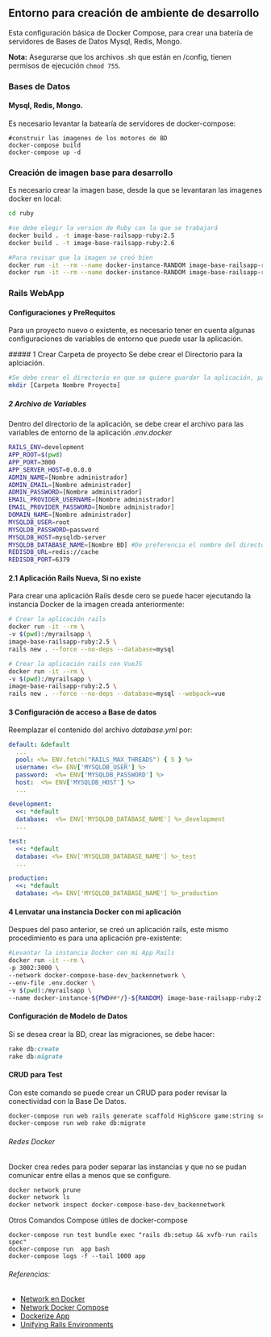 ## Entorno para creación de ambiente de desarrollo
Esta configuración básica de Docker Compose, para crear una batería de servidores de Bases de Datos Mysql, Redis, Mongo.

**Nota:** Asegurarse que los archivos .sh que están en /config, tienen permisos de ejecución `chmod 755`.

### Bases de Datos
####  Mysql, Redis, Mongo.
Es necesario levantar la batearía de servidores de docker-compose:
```
#construir las imagenes de los motores de BD
docker-compose build
docker-compose up -d
```

### Creación de imagen base para desarrollo
Es necesario crear la imagen base, desde la que se levantaran las imagenes docker en local:
```sh
cd ruby

#se debe elegir la version de Ruby con la que se trabajará
docker build . -t image-base-railsapp-ruby:2.5
docker build . -t image-base-railsapp-ruby:2.6

#Para revisar que la imagen se creó bien
docker run -it --rm --name docker-instance-RANDOM image-base-railsapp-ruby:2.5 bash
docker run -it --rm --name docker-instance-RANDOM image-base-railsapp-ruby:2.6 bash
```

### Rails WebApp
#### Configuraciones y PreRequitos
Para un proyecto nuevo o existente, es necesario tener en cuenta algunas configuraciones de variables de entorno que puede usar la aplicación. 

##### 1 Crear Carpeta de proyecto
Se debe crear el Directorio para la aplciación.
```sh
#Se debe crear el directorio en que se quiere guardar la aplicación, para poder hacer referencia como un volumen en la instancia docker mas adelante.
mkdir [Carpeta Nombre Proyecto]
```
##### 2 Archivo de Variables
Dentro del directorio de la aplicación, se debe crear el archivo para las variables de entorno de la aplicación *.env.docker*
```sh
RAILS_ENV=development
APP_ROOT=$(pwd)
APP_PORT=3000
APP_SERVER_HOST=0.0.0.0
ADMIN_NAME=[Nombre administrador]
ADMIN_EMAIL=[Nombre administrador]
ADMIN_PASSWORD=[Nombre administrador]
EMAIL_PROVIDER_USERNAME=[Nombre administrador]
EMAIL_PROVIDER_PASSWORD=[Nombre administrador]
DOMAIN_NAME=[Nombre administrador]
MYSQLDB_USER=root
MYSQLDB_PASSWORD=password
MYSQLDB_HOST=mysqldb-server
MYSQLDB_DATABASE_NAME=[Nombre BD] #De preferencia el nombre del directorio, lo puedes extraer con ** echo "${PWD##*/}" **
REDISDB_URL=redis://cache
REDISDB_PORT=6379
```

#### 2.1 Aplicación Rails Nueva, Si no existe
Para crear una aplicación Rails desde cero se puede hacer ejecutando la instancia Docker de la imagen creada anteriormente:
```sh
# Crear la aplicación rails
docker run -it --rm \
-v $(pwd):/myrailsapp \
image-base-railsapp-ruby:2.5 \
rails new . --force --no-deps --database=mysql

# Crear la aplicación rails con VueJS
docker run -it --rm \
-v $(pwd):/myrailsapp \
image-base-railsapp-ruby:2.5 \
rails new . --force --no-deps --database=mysql --webpack=vue
```

#### 3 Configuración de acceso a Base de datos
Reemplazar el contenido del archivo _database.yml_ por:
```yaml
default: &default
  ...
  pool: <%= ENV.fetch("RAILS_MAX_THREADS") { 5 } %>
  username: <%= ENV['MYSQLDB_USER'] %>
  password:  <%= ENV['MYSQLDB_PASSWORD'] %>
  host:  <%= ENV['MYSQLDB_HOST'] %>
  ...

development:
  <<: *default
  database:  <%= ENV['MYSQLDB_DATABASE_NAME'] %>_development
  ...

test:
  <<: *default
  database: <%= ENV['MYSQLDB_DATABASE_NAME'] %>_test
  ...

production:
  <<: *default
  database: <%= ENV['MYSQLDB_DATABASE_NAME'] %>_production  
```

#### 4 Lenvatar una instancia Docker con mi aplicación
Despues del paso anterior, se creó un aplicación rails, este mismo procedimiento es para una aplicación pre-existente:
```sh
#Levantar la instancia Docker con mi App Rails
docker run -it --rm \
-p 3002:3000 \
--network docker-compose-base-dev_backennetwork \
--env-file .env.docker \
-v $(pwd):/myrailsapp \
--name docker-instance-${PWD##*/}-${RANDOM} image-base-railsapp-ruby:2.5

```

#### Configuración de Modelo de Datos
Si se desea crear la BD, crear las migraciones, se debe hacer:
```ruby
rake db:create
rake db:migrate
```


#### CRUD para Test
Con este comando se puede crear un CRUD para poder revisar la conectividad con la Base De Datos.
```sh
docker-compose run web rails generate scaffold HighScore game:string score:integer
docker-compose run web rake db:migrate
```


###### Redes Docker
Docker crea redes para poder separar las instancias y que no se pudan comunicar entre ellas a menos que se configure.
```sh
docker network prune
docker network ls
docker network inspect docker-compose-base-dev_backennetwork
```


Otros Comandos Compose útiles de docker-compose
```
docker-compose run test bundle exec "rails db:setup && xvfb-run rails spec"
docker-compose run  app bash
docker-compose logs -f --tail 1000 app
```

###### Referencias:
- [Network en Docker](https://docs.docker.com/network/network-tutorial-standalone/)
- [Network Docker Compose](https://docker-k8s-lab.readthedocs.io/en/latest/docker/docker-compose.html)
- [Dockerize App](https://nickjanetakis.com/blog/dockerize-a-rails-5-postgres-redis-sidekiq-action-cable-app-with-docker-compose)
- [Unifying Rails Environments](https://phraseapp.com/blog/posts/unifying-rails-environments-docker-compose/unifying-rails-environments-docker-compose/)